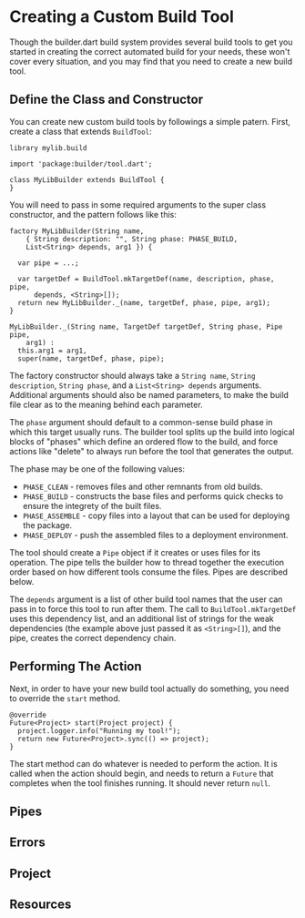 Creating a Custom Build Tool
============================

Though the builder.dart build system provides several build tools to get you
started in creating the correct automated build for your needs, these won't
cover every situation, and you may find that you need to create a new build
tool.


Define the Class and Constructor
--------------------------------

You can create new custom build tools by followings a simple patern.  First,
create a class that extends `BuildTool`:

    library mylib.build

    import 'package:builder/tool.dart';

    class MyLibBuilder extends BuildTool {
    }

You will need to pass in some required arguments to the super class
constructor, and the pattern follows like this:

    factory MyLibBuilder(String name,
        { String description: "", String phase: PHASE_BUILD,
        List<String> depends, arg1 }) {

      var pipe = ...;

      var targetDef = BuildTool.mkTargetDef(name, description, phase, pipe,
          depends, <String>[]);
      return new MyLibBuilder._(name, targetDef, phase, pipe, arg1);
    }

    MyLibBuilder._(String name, TargetDef targetDef, String phase, Pipe pipe,
        arg1) :
      this.arg1 = arg1,
      super(name, targetDef, phase, pipe);

The factory constructor should always take a `String name`,
`String description`, `String phase`, and a `List<String> depends` arguments.
Additional arguments should also be named parameters, to make the build file
clear as to the meaning behind each parameter.

The `phase` argument should default to a common-sense build phase in which
this target usually runs.  The builder tool splits up the build into logical
blocks of "phases" which define an ordered flow to the build, and force actions
like "delete" to always run before the tool that generates the output.

The phase may be one of the following values:

* `PHASE_CLEAN` - removes files and other remnants from old builds.
* `PHASE_BUILD` - constructs the base files and performs quick checks to
   ensure the integrety of the built files.
* `PHASE_ASSEMBLE` - copy files into a layout that can be used for deploying
   the package.
* `PHASE_DEPLOY` - push the assembled files to a deployment environment.

The tool should create a `Pipe` object if it creates or uses files for its
operation.  The pipe tells the builder how to thread together the execution
order based on how different tools consume the files.  Pipes are described
below.

The `depends` argument is a list of other build tool names that the user can
pass in to force this tool to run after them.  The call to
`BuildTool.mkTargetDef` uses this dependency list, and an additional list of
strings for the weak dependencies (the example above just passed it as
`<String>[]`), and the pipe, creates the correct dependency chain.


Performing The Action
---------------------

Next, in order to have your new build tool actually do something, you need
to override the `start` method.

    @override
    Future<Project> start(Project project) {
      project.logger.info("Running my tool!");
      return new Future<Project>.sync(() => project);
    }

The start method can do whatever is needed to perform the action.  It is
called when the action should begin, and needs to return a `Future` that
completes when the tool finishes running.  It should never return
`null`.


Pipes
-----




Errors
------


Project
-------


Resources
---------
